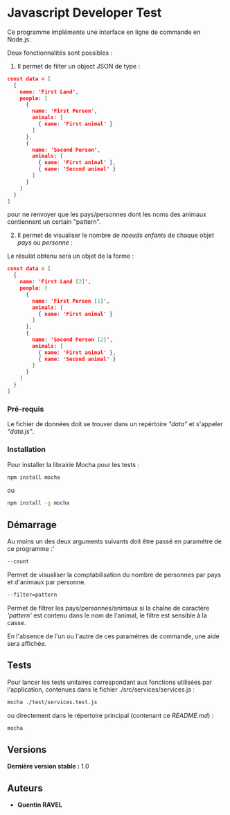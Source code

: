 # Javascript Developer Test

Ce programme implémente une interface en ligne de commande en Node.js.

Deux fonctionnalités sont possibles :

1) Il permet de filter un object JSON de type :
```JSON
const data = [
  {
    name: 'First Land',
    people: [
      {
        name: 'First Person',
        animals: [
          { name: 'First animal' }
        ]
      },
      {
        name: 'Second Person',
        animals: [
          { name: 'First animal' },  
          { name: 'Second animal' }
        ]
      }
    ]
  }
]
```
pour ne renvoyer que les pays/personnes dont les noms des animaux contiennent un certain "pattern".

2) Il permet de visualiser le nombre _de noeuds enfants_ de chaque objet _pays_ ou _personne_ :

Le résulat obtenu sera un objet de la forme :
```JSON
const data = [
  {
    name: 'First Land [2]',
    people: [
      {
        name: 'First Person [1]',
        animals: [
          { name: 'First animal' }
        ]
      },
      {
        name: 'Second Person [2]',
        animals: [
          { name: 'First animal' },  
          { name: 'Second animal' }
        ]
      }
    ]
  }
]
```

### Pré-requis

Le fichier de données doit se trouver dans un repértoire _"data"_ et s'appeler _"data.js"_.

### Installation

Pour installer la librairie Mocha pour les tests :

```bash
npm install mocha
```
ou
```bash
npm install -g mocha
```

## Démarrage

Au moins un des deux arguments suivants doit être passé en paramétre de ce programme :'

```bash
--count
```
Permet de visualiser la comptabilisation du nombre de personnes par pays et d'animaux par personne.

```bash
--filter=pattern
```
Permet de filtrer les pays/personnes/animaux si la chaîne de caractère _'pattern'_ est contenu dans le nom de l'animal, le filtre est sensible à la casse.

En l'absence de l'un ou l'autre de ces paramétres de commande, une aide sera affichée.

## Tests

Pour lancer les tests unitaires correspondant aux fonctions utilisées par l'application, contenues dans le fichier ./src/services/services.js :

```bash
mocha ./test/services.test.js
```
ou directement dans le répertoire principal (contenant ce _README.md_) :
```bash
mocha
```

## Versions
**Dernière version stable :** 1.0

## Auteurs

* **Quentin RAVEL** 


